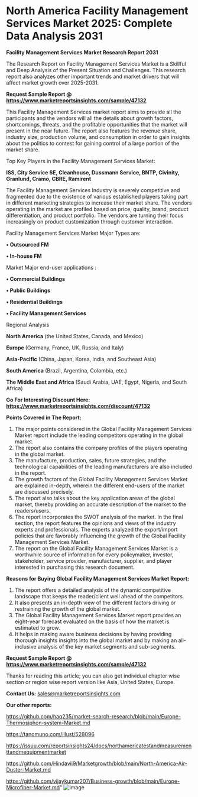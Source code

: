 # North America Facility Management Services Market 2025: Complete Data Analysis 2031

<strong>Facility Management Services Market Research Report 2031</strong>

The Research Report on Facility Management Services Market is a Skillful and Deep Analysis of the Present Situation and Challenges. This research report also analyzes other important trends and market drivers that will affect market growth over 2025-2031.

<strong>Request Sample Report @ <a href=https://www.marketreportsinsights.com/sample/47132>https://www.marketreportsinsights.com/sample/47132</a></strong>

This Facility Management Services market report aims to provide all the participants and the vendors will all the details about growth factors, shortcomings, threats, and the profitable opportunities that the market will present in the near future. The report also features the revenue share, industry size, production volume, and consumption in order to gain insights about the politics to contest for gaining control of a large portion of the market share.

Top Key Players in the Facility Management Services Market:

<strong>ISS, City Service SE, Cleanhouse, Dussmann Service, BNTP, Civinity, Granlund, Cramo, CBRE, Ramirent</strong>

The Facility Management Services Industry is severely competitive and fragmented due to the existence of various established players taking part in different marketing strategies to increase their market share. The vendors operating in the market are profiled based on price, quality, brand, product differentiation, and product portfolio. The vendors are turning their focus increasingly on product customization through customer interaction.

Facility Management Services Market Major Types are:

<strong>•  Outsourced FM

•  In-house FM</strong>

Market Major end-user applications :

<strong>•  Commercial Buildings

•  Public Buildings

•  Residential Buildings

•  Facility Management Services</strong>

Regional Analysis

</u><strong><b>North America</b></strong> (the United States, Canada, and Mexico)

<strong><b>Europe </b></strong>(Germany, France, UK, Russia, and Italy)

<strong><b>Asia-Pacific</b></strong> (China, Japan, Korea, India, and Southeast Asia)

<strong><b>South America</b></strong> (Brazil, Argentina, Colombia, etc.)

<strong><b>The Middle East and Africa</b></strong> (Saudi Arabia, UAE, Egypt, Nigeria, and South Africa)

<strong>Go For Interesting Discount Here: <a href=https://www.marketreportsinsights.com/discount/47132>https://www.marketreportsinsights.com/discount/47132</a></strong>

<strong>Points Covered in The Report:</strong>
<ol>
  <li>The major points considered in the Global Facility Management Services Market report include the leading competitors operating in the global market.</li>
  <li>The report also contains the company profiles of the players operating in the global market.</li>
  <li>The manufacture, production, sales, future strategies, and the technological capabilities of the leading manufacturers are also included in the report.</li>
  <li>The growth factors of the Global Facility Management Services Market are explained in-depth, wherein the different end-users of the market are discussed precisely.</li>
  <li>The report also talks about the key application areas of the global market, thereby providing an accurate description of the market to the readers/users.</li>
  <li>The report incorporates the SWOT analysis of the market. In the final section, the report features the opinions and views of the industry experts and professionals. The experts analyzed the export/import policies that are favorably influencing the growth of the Global Facility Management Services Market.</li>
  <li>The report on the Global Facility Management Services Market is a worthwhile source of information for every policymaker, investor, stakeholder, service provider, manufacturer, supplier, and player interested in purchasing this research document.</li>
</ol>
<strong>Reasons for Buying Global Facility Management Services Market Report:</strong>

<ol>
  <li>The report offers a detailed analysis of the dynamic competitive landscape that keeps the reader/client well ahead of the competitors.</li>
  <li>It also presents an in-depth view of the different factors driving or restraining the growth of the global market.</li>
  <li>The Global Facility Management Services Market report provides an eight-year forecast evaluated on the basis of how the market is estimated to grow.</li>
  <li>It helps in making aware business decisions by having providing thorough insights insights into the global market and by making an all-inclusive analysis of the key market segments and sub-segments.</li>
</ol>
<strong>Request Sample Report @ <a href=https://www.marketreportsinsights.com/sample/47132>https://www.marketreportsinsights.com/sample/47132</a></strong>


Thanks for reading this article; you can also get individual chapter wise section or region wise report version like Asia, United States, Europe.

<strong>Contact Us:</strong>
sales@marketreportsinsights.com

<strong>Our other reports:</strong>

<a href=https://github.com/haq235/market-search-research/blob/main/Europe-Thermosiphon-system-Market.md>https://github.com/haq235/market-search-research/blob/main/Europe-Thermosiphon-system-Market.md</a>

<a href=https://tanomuno.com/illust/528096>https://tanomuno.com/illust/528096</a>

<a href=https://issuu.com/reportsinsights24/docs/northamericatestandmeasurementtandmequipmentmarket>https://issuu.com/reportsinsights24/docs/northamericatestandmeasurementtandmequipmentmarket</a>

<a href=https://github.com/Hindavii9/Marketgrowth/blob/main/North-America-Air-Duster-Market.md>https://github.com/Hindavii9/Marketgrowth/blob/main/North-America-Air-Duster-Market.md</a>

<a href=https://github.com/vijaykumar207/Business-growth/blob/main/Europe-Microfiber-Market.md>https://github.com/vijaykumar207/Business-growth/blob/main/Europe-Microfiber-Market.md</a>"
![image](https://github.com/user-attachments/assets/be9a00d7-0fb6-49b9-8352-1c5470fdd3fc)
